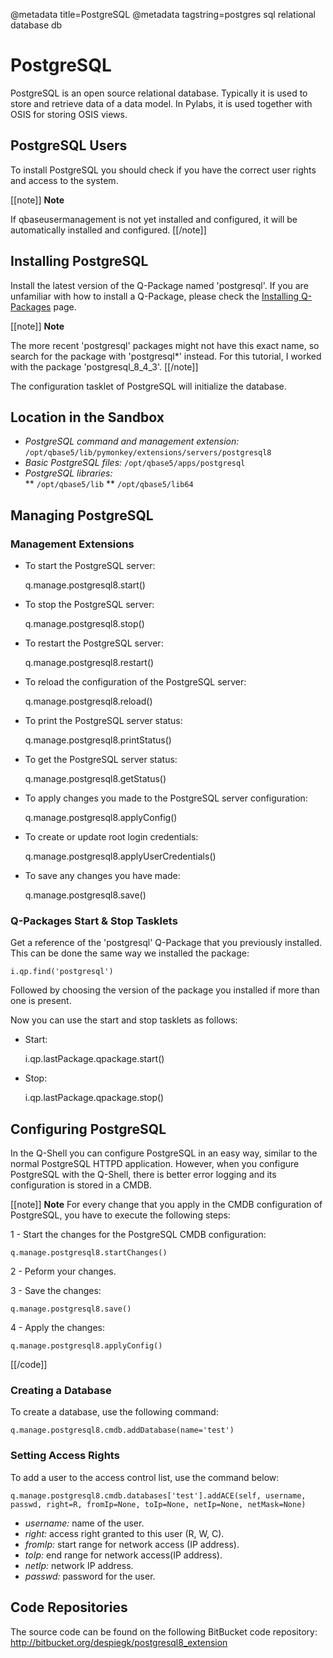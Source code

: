 @metadata title=PostgreSQL
@metadata tagstring=postgres sql relational database db

[qpinstall]: #/Q-Packages/QPInstall


# PostgreSQL

PostgreSQL is an open source relational database. Typically it is used to store and retrieve data of a data model. In Pylabs, it is used together with OSIS for storing OSIS views.

## PostgreSQL Users

To install PostgreSQL you should check if you have the correct user rights and access to the system.

[[note]]
**Note** 

If qbaseusermanagement is not yet installed and configured, it will be automatically installed and configured.
[[/note]]


## Installing PostgreSQL

Install the latest version of the Q-Package named 'postgresql'.
If you are unfamiliar with how to install a Q-Package, please check the [Installing Q-Packages][qpinstall] page.

[[note]]
**Note** 

The more recent 'postgresql' packages might not have this exact name, so search for the package with 'postgresql*' instead. For this tutorial, I worked with the package 'postgresql_8_4_3'.
[[/note]]

The configuration tasklet of PostgreSQL will initialize the database.

## Location in the Sandbox

* *PostgreSQL command and management extension:* `/opt/qbase5/lib/pymonkey/extensions/servers/postgresql8`
* *Basic PostgreSQL files:* `/opt/qbase5/apps/postgresql`
* *PostgreSQL libraries:*    
    ** `/opt/qbase5/lib`
    ** `/opt/qbase5/lib64`


## Managing PostgreSQL

### Management Extensions

* To start the PostgreSQL server:

    q.manage.postgresql8.start()

* To stop the PostgreSQL server:

    q.manage.postgresql8.stop()

* To restart the PostgreSQL server:

    q.manage.postgresql8.restart()

* To reload the configuration of the PostgreSQL server:

    q.manage.postgresql8.reload()

* To print the PostgreSQL server status:

    q.manage.postgresql8.printStatus()

* To get the PostgreSQL server status:

    q.manage.postgresql8.getStatus()

* To apply changes you made to the PostgreSQL server configuration:

    q.manage.postgresql8.applyConfig()

* To create or update root login credentials:

    q.manage.postgresql8.applyUserCredentials()

* To save any changes you have made:

    q.manage.postgresql8.save()


### Q-Packages Start & Stop Tasklets

Get a reference of the 'postgresql' Q-Package that you previously installed. This can be done the same way we installed the package:

    i.qp.find('postgresql')

Followed by choosing the version of the package you installed if more than one is present.

Now you can use the start and stop tasklets as follows:

* Start:

    i.qp.lastPackage.qpackage.start()

* Stop:

    i.qp.lastPackage.qpackage.stop()


## Configuring PostgreSQL

In the Q-Shell you can configure PostgreSQL in an easy way, similar to the normal PostgreSQL HTTPD application. However, when you configure PostgreSQL with the Q-Shell, there is better error logging and its configuration is stored in a CMDB.

[[note]]
**Note** 
For every change that you apply in the CMDB configuration of PostgreSQL, you have to execute the following steps:

1 - Start the changes for the PostgreSQL CMDB configuration:

    q.manage.postgresql8.startChanges()

2 - Peform your changes.

3 - Save the changes:

    q.manage.postgresql8.save()

4 - Apply the changes:

    q.manage.postgresql8.applyConfig()
[[/code]]


### Creating a Database

To create a database, use the following command:

    q.manage.postgresql8.cmdb.addDatabase(name='test')

### Setting Access Rights

To add a user to the access control list, use the command below:

    q.manage.postgresql8.cmdb.databases['test'].addACE(self, username, passwd, right=R, fromIp=None, toIp=None, netIp=None, netMask=None)

* *username:* name of the user.
* *right:* access right granted to this user (R, W, C).
* *fromIp:* start range for network access (IP address).
* *toIp:* end range for network access(IP address).
* *netIp:* network IP address.
* *passwd:* password for the user.


## Code Repositories

The source code can be found on the following BitBucket code repository:
    http://bitbucket.org/despiegk/postgresql8_extension
    